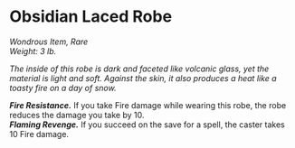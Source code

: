 # Obsidian Laced Robe
*Wondrous Item, Rare*  
*Weight: 3 lb.*  

*The inside of this robe is dark and faceted like volcanic glass, yet the material is light and soft. Against the skin, it also produces a heat like a toasty fire on a day of snow.*

***Fire Resistance.*** If you take Fire damage while wearing this robe, the robe reduces the damage you take by 10.  
***Flaming Revenge.*** If you succeed on the save for a spell, the caster takes 10 Fire damage.
